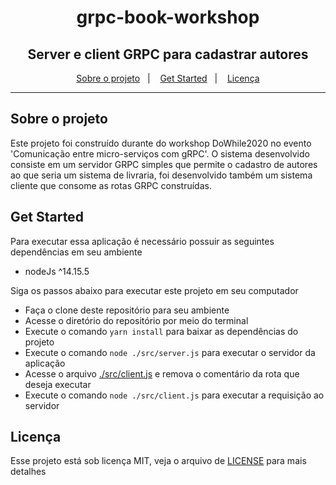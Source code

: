 <h1 align="center">
  grpc-book-workshop
</h1>

<h2 align="center">
  Server e client GRPC para cadastrar autores
</h2>

<p align="center">
  <a href="#sobre-o-projeto">Sobre o projeto</a>&nbsp;&nbsp;&nbsp;|&nbsp;&nbsp;&nbsp;
  <a href="#get-started">Get Started</a>&nbsp;&nbsp;&nbsp;|&nbsp;&nbsp;&nbsp;
  <a href="#licença">Licença</a>
</p>

---

## Sobre o projeto

Este projeto foi construído durante do workshop DoWhile2020 no evento 'Comunicação entre micro-serviços com gRPC'. O sistema desenvolvido consiste em um servidor GRPC simples que permite o cadastro de autores ao que seria um sistema de livraria, foi desenvolvido também um sistema cliente que consome as rotas GRPC construídas.


## Get Started

Para executar essa aplicação é necessário possuir as seguintes dependências em seu ambiente
- nodeJs ^14.15.5

Siga os passos abaixo para executar este projeto em seu computador
- Faça o clone deste repositório para seu ambiente
- Acesse o diretório do repositório por meio do terminal
- Execute o comando `yarn install` para baixar as dependências do projeto
- Execute o comando `node ./src/server.js` para executar o servidor da aplicação
- Acesse o arquivo [./src/client.js](./src/client.js) e remova o comentário da rota que deseja executar
- Execute o comando `node ./src/client.js` para executar a requisição ao servidor

## Licença
Esse projeto está sob licença MIT, veja o arquivo de [LICENSE](./LICENSE) para mais detalhes
